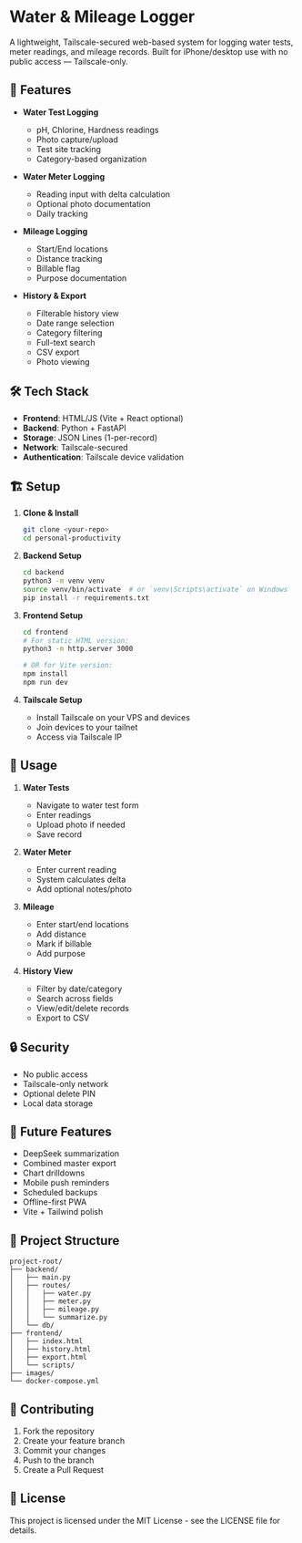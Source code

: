 # Water & Mileage Logger

A lightweight, Tailscale-secured web-based system for logging water tests, meter readings, and mileage records. Built for iPhone/desktop use with no public access — Tailscale-only.

## 🚀 Features

- **Water Test Logging**
  - pH, Chlorine, Hardness readings
  - Photo capture/upload
  - Test site tracking
  - Category-based organization

- **Water Meter Logging**
  - Reading input with delta calculation
  - Optional photo documentation
  - Daily tracking

- **Mileage Logging**
  - Start/End locations
  - Distance tracking
  - Billable flag
  - Purpose documentation

- **History & Export**
  - Filterable history view
  - Date range selection
  - Category filtering
  - Full-text search
  - CSV export
  - Photo viewing

## 🛠️ Tech Stack

- **Frontend**: HTML/JS (Vite + React optional)
- **Backend**: Python + FastAPI
- **Storage**: JSON Lines (1-per-record)
- **Network**: Tailscale-secured
- **Authentication**: Tailscale device validation

## 🏗️ Setup

1. **Clone & Install**
   ```bash
   git clone <your-repo>
   cd personal-productivity
   ```

2. **Backend Setup**
   ```bash
   cd backend
   python3 -m venv venv
   source venv/bin/activate  # or `venv\Scripts\activate` on Windows
   pip install -r requirements.txt
   ```

3. **Frontend Setup**
   ```bash
   cd frontend
   # For static HTML version:
   python3 -m http.server 3000
   
   # OR for Vite version:
   npm install
   npm run dev
   ```

4. **Tailscale Setup**
   - Install Tailscale on your VPS and devices
   - Join devices to your tailnet
   - Access via Tailscale IP

## 📝 Usage

1. **Water Tests**
   - Navigate to water test form
   - Enter readings
   - Upload photo if needed
   - Save record

2. **Water Meter**
   - Enter current reading
   - System calculates delta
   - Add optional notes/photo

3. **Mileage**
   - Enter start/end locations
   - Add distance
   - Mark if billable
   - Add purpose

4. **History View**
   - Filter by date/category
   - Search across fields
   - View/edit/delete records
   - Export to CSV

## 🔒 Security

- No public access
- Tailscale-only network
- Optional delete PIN
- Local data storage

## 🚧 Future Features

- DeepSeek summarization
- Combined master export
- Chart drilldowns
- Mobile push reminders
- Scheduled backups
- Offline-first PWA
- Vite + Tailwind polish

## 📁 Project Structure

```
project-root/
├── backend/
│   ├── main.py
│   ├── routes/
│   │   ├── water.py
│   │   ├── meter.py
│   │   ├── mileage.py
│   │   └── summarize.py
│   └── db/
├── frontend/
│   ├── index.html
│   ├── history.html
│   ├── export.html
│   └── scripts/
├── images/
└── docker-compose.yml
```

## 🤝 Contributing

1. Fork the repository
2. Create your feature branch
3. Commit your changes
4. Push to the branch
5. Create a Pull Request

## 📄 License

This project is licensed under the MIT License - see the LICENSE file for details. 